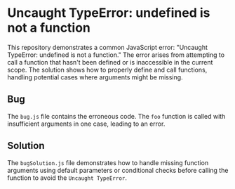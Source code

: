 # Uncaught TypeError: undefined is not a function
This repository demonstrates a common JavaScript error: "Uncaught TypeError: undefined is not a function."  The error arises from attempting to call a function that hasn't been defined or is inaccessible in the current scope.  The solution shows how to properly define and call functions, handling potential cases where arguments might be missing.

## Bug
The `bug.js` file contains the erroneous code.  The `foo` function is called with insufficient arguments in one case, leading to an error.

## Solution
The `bugSolution.js` file demonstrates how to handle missing function arguments using default parameters or conditional checks before calling the function to avoid the `Uncaught TypeError`. 